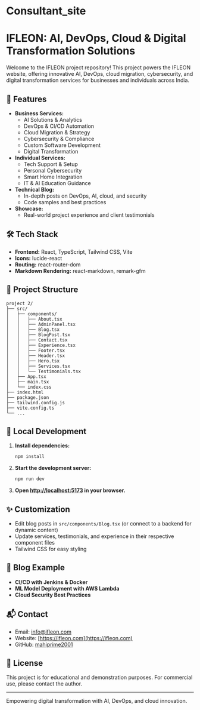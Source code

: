 # Consultant_site

# IFLEON: AI, DevOps, Cloud & Digital Transformation Solutions

Welcome to the IFLEON project repository! This project powers the IFLEON website, offering innovative AI, DevOps, cloud migration, cybersecurity, and digital transformation services for businesses and individuals across India.

## 🚀 Features

- **Business Services:**
  - AI Solutions & Analytics
  - DevOps & CI/CD Automation
  - Cloud Migration & Strategy
  - Cybersecurity & Compliance
  - Custom Software Development
  - Digital Transformation
- **Individual Services:**
  - Tech Support & Setup
  - Personal Cybersecurity
  - Smart Home Integration
  - IT & AI Education Guidance
- **Technical Blog:**
  - In-depth posts on DevOps, AI, cloud, and security
  - Code samples and best practices
- **Showcase:**
  - Real-world project experience and client testimonials

## 🛠️ Tech Stack

- **Frontend:** React, TypeScript, Tailwind CSS, Vite
- **Icons:** lucide-react
- **Routing:** react-router-dom
- **Markdown Rendering:** react-markdown, remark-gfm

## 📂 Project Structure

```
project 2/
├── src/
│   ├── components/
│   │   ├── About.tsx
│   │   ├── AdminPanel.tsx
│   │   ├── Blog.tsx
│   │   ├── BlogPost.tsx
│   │   ├── Contact.tsx
│   │   ├── Experience.tsx
│   │   ├── Footer.tsx
│   │   ├── Header.tsx
│   │   ├── Hero.tsx
│   │   ├── Services.tsx
│   │   └── Testimonials.tsx
│   ├── App.tsx
│   ├── main.tsx
│   └── index.css
├── index.html
├── package.json
├── tailwind.config.js
├── vite.config.ts
└── ...
```

## 📝 Local Development

1. **Install dependencies:**
   ```sh
   npm install
   ```
2. **Start the development server:**
   ```sh
   npm run dev
   ```
3. **Open [http://localhost:5173](http://localhost:5173) in your browser.**

## ✨ Customization
- Edit blog posts in `src/components/Blog.tsx` (or connect to a backend for dynamic content)
- Update services, testimonials, and experience in their respective component files
- Tailwind CSS for easy styling

## 📖 Blog Example
- **CI/CD with Jenkins & Docker**
- **ML Model Deployment with AWS Lambda**
- **Cloud Security Best Practices**

## 📬 Contact
- Email: [info@ifleon.com](mailto:info@ifleon.com)
- Website: [https://ifleon.com](https://ifleon.com)
- GitHub: [mahiprime2001](https://github.com/mahiprime2001)

## 📝 License
This project is for educational and demonstration purposes. For commercial use, please contact the author.

---
Empowering digital transformation with AI, DevOps, and cloud innovation.
